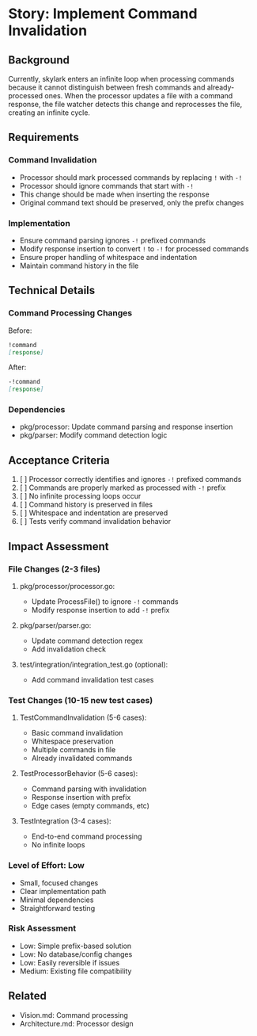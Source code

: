 # Story: Implement Command Invalidation

## Background
Currently, skylark enters an infinite loop when processing commands because it cannot distinguish between fresh commands and already-processed ones. When the processor updates a file with a command response, the file watcher detects this change and reprocesses the file, creating an infinite cycle.

## Requirements

### Command Invalidation
- Processor should mark processed commands by replacing `!` with `-!`
- Processor should ignore commands that start with `-!`
- This change should be made when inserting the response
- Original command text should be preserved, only the prefix changes

### Implementation
- Ensure command parsing ignores `-!` prefixed commands
- Modify response insertion to convert `!` to `-!` for processed commands
- Ensure proper handling of whitespace and indentation
- Maintain command history in the file

## Technical Details

### Command Processing Changes
Before:
```markdown
!command
[response]
```

After:
```markdown
-!command
[response]
```

### Dependencies
- pkg/processor: Update command parsing and response insertion
- pkg/parser: Modify command detection logic

## Acceptance Criteria
1. [ ] Processor correctly identifies and ignores `-!` prefixed commands
2. [ ] Commands are properly marked as processed with `-!` prefix
3. [ ] No infinite processing loops occur
4. [ ] Command history is preserved in files
5. [ ] Whitespace and indentation are preserved
6. [ ] Tests verify command invalidation behavior

## Impact Assessment

### File Changes (2-3 files)
1. pkg/processor/processor.go:
   - Update ProcessFile() to ignore `-!` commands
   - Modify response insertion to add `-!` prefix

2. pkg/parser/parser.go:
   - Update command detection regex
   - Add invalidation check

3. test/integration/integration_test.go (optional):
   - Add command invalidation test cases

### Test Changes (10-15 new test cases)
1. TestCommandInvalidation (5-6 cases):
   - Basic command invalidation
   - Whitespace preservation
   - Multiple commands in file
   - Already invalidated commands

2. TestProcessorBehavior (5-6 cases):
   - Command parsing with invalidation
   - Response insertion with prefix
   - Edge cases (empty commands, etc)

3. TestIntegration (3-4 cases):
   - End-to-end command processing
   - No infinite loops

### Level of Effort: Low
- Small, focused changes
- Clear implementation path
- Minimal dependencies
- Straightforward testing

### Risk Assessment
- Low: Simple prefix-based solution
- Low: No database/config changes
- Low: Easily reversible if issues
- Medium: Existing file compatibility

## Related
- Vision.md: Command processing
- Architecture.md: Processor design
